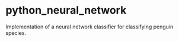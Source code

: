 # python_neural_network
Implementation of a neural network classifier for classifying penguin species.

